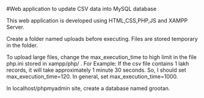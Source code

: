 #Web application to update CSV data into MySQL database

This web application is developed using HTML,CSS,PHP,JS and XAMPP Server.

Create a folder named uploads before executing.
Files are stored temporary in the folder.

To upload large files, change the max_execution_time to high limit in the file php.ini stored in xampp/php/ .
For Example: If the csv file contains 1 lakh records, it will take approximately 1 minute 30 seconds.  So, I should set max_execution_time=120. 
In general, set max_execution_time=1000.

In localhost/phpmyadmin site, create a database named grootan.

